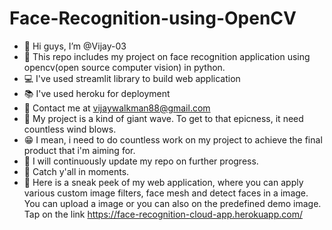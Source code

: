 # Face-Recognition-using-OpenCV
- 👋 Hi guys, I’m @Vijay-03
- 🎯 This repo includes my project on face recognition application using opencv(open source computer vision) in python.
- 💻 I've used streamlit library to build web application
- 📚 I've used heroku for deployment
- 📧 Contact me at vijaywalkman88@gmail.com
- 🌊 My project is a kind of giant wave. To get to that epicness, it need countless wind blows.
- 😁 I mean, i need to do countless work on my project to achieve the final product that i'm aiming for.
- 🚀 I will continuously update my repo on further progress.
- 👋 Catch y'all in moments.
- 👀 Here is a sneak peek of my web application, where you can apply various custom image filters, face mesh and detect faces in a image. You can upload a image or you can also on the predefined demo image. Tap on the link https://face-recognition-cloud-app.herokuapp.com/
